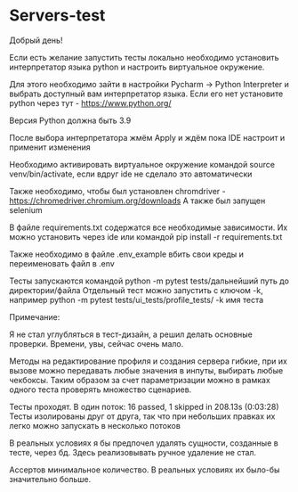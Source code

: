 # Servers-test

Добрый день!

Если есть желание запустить тесты локально  необходимо установить интерпретатор языка python 
и настроить виртуальное окружение.

Для этого необходимо зайти в настройки Pycharm → Python Interpreter и выбрать доступный вам интерпретатор языка. 
Если его нет установите python через тут - https://www.python.org/

Версия Python должна быть 3.9

После выбора интерпретатора жмём Apply и ждём пока IDE настроит и применит изменения

Необходимо активировать виртуальное окружение командой source venv/bin/activate, если вдруг ide не сделало это 
автоматически

Также необходимо, чтобы был установлен chromdriver - https://chromedriver.chromium.org/downloads
А также был запущен selenium 

В файле requirements.txt содержатся все необходимые зависимости. Их можно установить через ide или командой 
pip install -r requirements.txt

Также необходимо в файле .env_example вбить свои креды и переименовать файл в .env

Тесты запускаются командой python -m pytest tests/дальнейший путь до директории/файла
Отдельный тест можно запустить с ключом -k, например python -m pytest tests/ui_tests/profile_tests/ -k имя теста


Примечание: 

Я не стал углубляться в тест-дизайн, а решил делать основные проверки. 
Времени, увы, сейчас очень мало. 

Методы на редактирование профиля и создания сервера гибкие, при их вызове можно передавать любые значения в инпуты,
выбирать любые чекбоксы. Таким образом за счет параметризации можно в рамках одного теста проверять множество сценариев.

Тесты проходят. В один поток: 16 passed, 1 skipped in 208.13s (0:03:28)
Тесты изолированы друг от друга, так что при небольших правках их легко можно запускать в несколько потоков

В реальных условиях я бы предпочел удалять сущности, созданные в тесте, через бд. Здесь реализовывать ручное удаление
не стал. 

Ассертов минимальное количество. В реальных условиях их было-бы значительно больше. 

